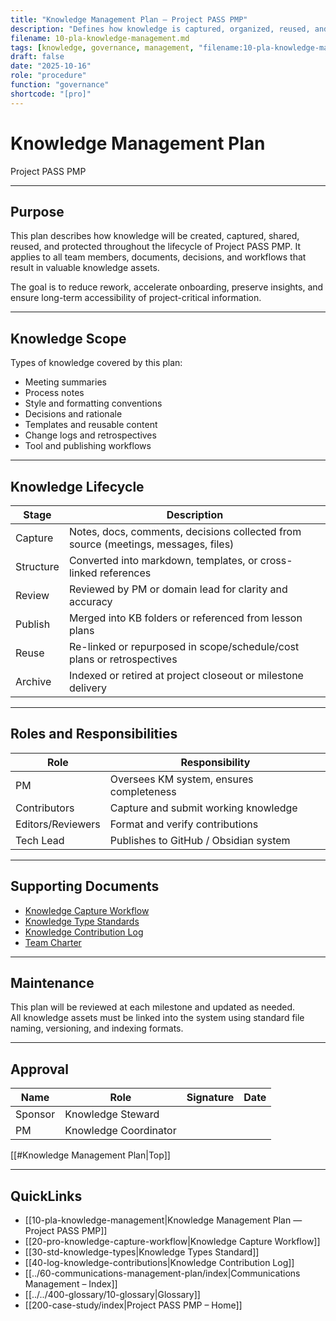 ```yaml
---
title: "Knowledge Management Plan — Project PASS PMP"
description: "Defines how knowledge is captured, organized, reused, and archived across Project PASS PMP to promote learning and reduce rework."
filename: 10-pla-knowledge-management.md
tags: [knowledge, governance, management, "filename:10-pla-knowledge-management.md"]
draft: false
date: "2025-10-16"
role: "procedure"
function: "governance"
shortcode: "[pro]"
---
```


# Knowledge Management Plan
Project PASS PMP  

---

## Purpose

This plan describes how knowledge will be created, captured, shared, reused, and protected throughout the lifecycle of Project PASS PMP. It applies to all team members, documents, decisions, and workflows that result in valuable knowledge assets.

The goal is to reduce rework, accelerate onboarding, preserve insights, and ensure long-term accessibility of project-critical information.

---

## Knowledge Scope

Types of knowledge covered by this plan:

- Meeting summaries  
- Process notes  
- Style and formatting conventions  
- Decisions and rationale  
- Templates and reusable content  
- Change logs and retrospectives  
- Tool and publishing workflows

---

## Knowledge Lifecycle

| Stage | Description |
|-------|-------------|
| Capture | Notes, docs, comments, decisions collected from source (meetings, messages, files) |
| Structure | Converted into markdown, templates, or cross-linked references |
| Review | Reviewed by PM or domain lead for clarity and accuracy |
| Publish | Merged into KB folders or referenced from lesson plans |
| Reuse | Re-linked or repurposed in scope/schedule/cost plans or retrospectives |
| Archive | Indexed or retired at project closeout or milestone delivery |

---

## Roles and Responsibilities

| Role | Responsibility |
|------|----------------|
| PM | Oversees KM system, ensures completeness |
| Contributors | Capture and submit working knowledge |
| Editors/Reviewers | Format and verify contributions |
| Tech Lead | Publishes to GitHub / Obsidian system |

---

## Supporting Documents

- [Knowledge Capture Workflow](pro-knowledge-capture-workflow.md)  
- [Knowledge Type Standards](std-knowledge-types.md)  
- [Knowledge Contribution Log](log-knowledge-contributions.md)  
- [Team Charter](../50-resource-management-plan/50-team-charter.md)

---

## Maintenance

This plan will be reviewed at each milestone and updated as needed.  
All knowledge assets must be linked into the system using standard file naming, versioning, and indexing formats.

---

## Approval

| Name | Role | Signature | Date |
|------|------|-----------|------|
| Sponsor | Knowledge Steward | | |
| PM | Knowledge Coordinator | | |

[[#Knowledge Management Plan|Top]]

---

## QuickLinks
- [[10-pla-knowledge-management|Knowledge Management Plan — Project PASS PMP]]
- [[20-pro-knowledge-capture-workflow|Knowledge Capture Workflow]]
- [[30-std-knowledge-types|Knowledge Types Standard]]
- [[40-log-knowledge-contributions|Knowledge Contribution Log]]
- [[../60-communications-management-plan/index|Communications Management – Index]]
- [[../../400-glossary/10-glossary|Glossary]]
- [[200-case-study/index|Project PASS PMP – Home]]
